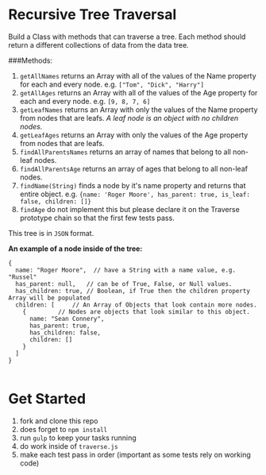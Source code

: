 # Recursive Tree Traversal
Build a Class with methods that can traverse a tree. Each method should return a different collections of data from the data tree.

###Methods:
1. `getAllNames` returns an Array with all of the values of the Name property for each and every node. e.g. `["Tom", "Dick", "Harry"]`
2. `getAllAges` returns an Array with all of the values of the Age property for each and every node. e.g. `[9, 8, 7, 6]`
3. `getLeafNames` returns an Array with only the values of the Name property from nodes that are leafs. *A leaf node is an object with no children nodes.*
4. `getLeafAges` returns an Array with only the values of the Age property from nodes that are leafs.
5. `findAllParentsNames` returns an array of names that belong to all non-leaf nodes.
6. `findAllParentsAge` returns an array of ages that belong to all non-leaf nodes.
7. `findName(String)` finds a node by it's name property and returns that entire object. e.g. `{name: 'Roger Moore', has_parent: true, is_leaf: false, children: []}`
8. `findAge` do not implement this but please declare it on the Traverse prototype chain so that the first few tests pass.

This tree is in `JSON` format.

**An example of a node inside of the tree:**

````
{
  name: "Roger Moore",  // have a String with a name value, e.g. "Russel"
  has_parent: null,   // can be of True, False, or Null values.
  has_children: true, // Boolean, if True then the children property Array will be populated
  children: [     // An Array of Objects that look contain more nodes.
    {         // Nodes are objects that look similar to this object.
      name: "Sean Connery",
      has_parent: true,
      has_children: false,
      children: []
    }
  ]
}
    
````
# Get Started
1. fork and clone this repo
2. does forget to `npm install`
3. run `gulp` to keep your tasks running
4. do work inside of `traverse.js`
5. make each test pass in order (important as some tests rely on working code)